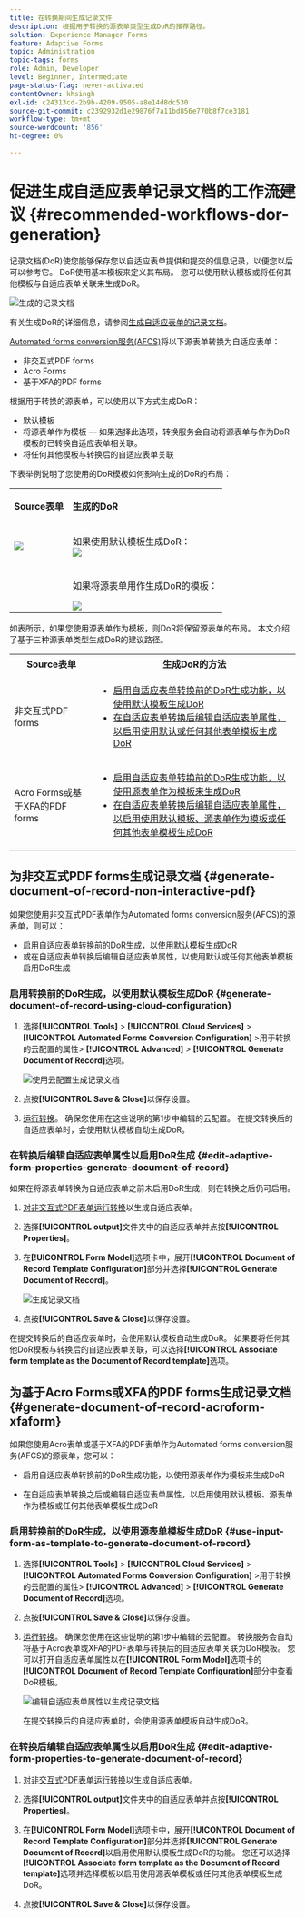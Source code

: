 ```yaml
---
title: 在转换期间生成记录文件
description: 根据用于转换的源表单类型生成DoR的推荐路径。
solution: Experience Manager Forms
feature: Adaptive Forms
topic: Administration
topic-tags: forms
role: Admin, Developer
level: Beginner, Intermediate
page-status-flag: never-activated
contentOwner: khsingh
exl-id: c24313cd-2b9b-4209-9505-a8e14d8dc530
source-git-commit: c2392932d1e29876f7a11bd856e770b8f7ce3181
workflow-type: tm+mt
source-wordcount: '856'
ht-degree: 0%

---
```


# 促进生成自适应表单记录文档的工作流建议 {#recommended-workflows-dor-generation}

记录文档(DoR)使您能够保存您以自适应表单提供和提交的信息记录，以便您以后可以参考它。
DoR使用基本模板来定义其布局。 您可以使用默认模板或将任何其他模板与自适应表单关联来生成DoR。

![生成的记录文档](assets/document_of_record.gif)

有关生成DoR的详细信息，请参阅[生成自适应表单的记录文档](https://helpx.adobe.com/experience-manager/6-5/forms/using/generate-document-of-record-for-non-xfa-based-adaptive-forms.html)。

[Automated forms conversion服务(AFCS)](/help/using/introduction.md)将以下源表单转换为自适应表单：

* 非交互式PDF forms
* Acro Forms
* 基于XFA的PDF forms

根据用于转换的源表单，可以使用以下方式生成DoR：

* 默认模板
* 将源表单作为模板 — 如果选择此选项，转换服务会自动将源表单与作为DoR模板的已转换自适应表单相关联。
* 将任何其他模板与转换后的自适应表单关联

下表举例说明了您使用的DoR模板如何影响生成的DoR的布局：

<table> 
 <tbody>
 <tr>
  <td><p><strong>Source表单</strong></p></td>
  <td><p><strong>生成的DoR</strong></p></td> 
   </tr>
  <tr>
   <td><img src="assets/source_xdp_updated.png"/></td>
   <td><p>如果使用默认模板生成DoR：</br><img src="assets/source_form_default_updated.png"/></td>
   </tr>
   <tr>
   <td></td>
   <td><p>如果将源表单用作生成DoR的模板：</br></p><img src="assets/source_form_dor_updated.png"/></td>
   </tr>
  </tbody>
</table>

如表所示，如果您使用源表单作为模板，则DoR将保留源表单的布局。
本文介绍了基于三种源表单类型生成DoR的建议路径。

<table> 
 <tbody> 
  <tr> 
   <th><strong>Source表单</strong></th> 
   <th><strong>生成DoR的方法</strong></th> 
  </tr> 
  <tr> 
   <td><p>非交互式PDF forms</p></td> 
   <td> 
    <ul> 
     <li><a href="#generate-document-of-record-using-cloud-configuration">启用自适应表单转换前的DoR生成功能，以使用默认模板生成DoR</a></li> 
     <li><a href="#edit-adaptive-form-properties-generate-document-of-record">在自适应表单转换后编辑自适应表单属性，以启用使用默认或任何其他表单模板生成DoR</a></li> 
    </ul> </td> 
  </tr>
  <tr> 
   <td><p>Acro Forms或基于XFA的PDF forms</p></td> 
   <td> 
    <ul> 
     <li><a href="#use-input-form-as-template-to-generate-document-of-record">启用自适应表单转换前的DoR生成功能，以使用源表单作为模板来生成DoR</a></li> 
     <li><a href="#edit-adaptive-form-properties-to-generate-document-of-record">在自适应表单转换后编辑自适应表单属性，以启用使用默认模板、源表单作为模板或任何其他表单模板生成DoR</a></li> 
    </ul> </td> 
  </tr>    
 </tbody> 
</table>

## 为非交互式PDF forms生成记录文档 {#generate-document-of-record-non-interactive-pdf}

如果您使用非交互式PDF表单作为Automated forms conversion服务(AFCS)的源表单，则可以：

* 启用自适应表单转换前的DoR生成，以使用默认模板生成DoR
* 或在自适应表单转换后编辑自适应表单属性，以使用默认或任何其他表单模板启用DoR生成

### 启用转换前的DoR生成，以使用默认模板生成DoR {#generate-document-of-record-using-cloud-configuration}

1. 选择&#x200B;**[!UICONTROL Tools]** > **[!UICONTROL Cloud Services]** > **[!UICONTROL Automated Forms Conversion Configuration]** >用于转换的云配置的属性> **[!UICONTROL Advanced]** > **[!UICONTROL Generate Document of Record]**&#x200B;选项。

   ![使用云配置生成记录文档](assets/generate_dor_cloud_config.gif)

1. 点按&#x200B;**[!UICONTROL Save & Close]**&#x200B;以保存设置。

1. [运行转换](/help/using/convert-existing-forms-to-adaptive-forms.md)。 确保您使用在这些说明的第1步中编辑的云配置。
在提交转换后的自适应表单时，会使用默认模板自动生成DoR。

### 在转换后编辑自适应表单属性以启用DoR生成 {#edit-adaptive-form-properties-generate-document-of-record}

如果在将源表单转换为自适应表单之前未启用DoR生成，则在转换之后仍可启用。

1. [对非交互式PDF表单运行转换](/help/using/convert-existing-forms-to-adaptive-forms.md)以生成自适应表单。

1. 选择&#x200B;**[!UICONTROL output]**&#x200B;文件夹中的自适应表单并点按&#x200B;**[!UICONTROL Properties]**。

1. 在&#x200B;**[!UICONTROL Form Model]**&#x200B;选项卡中，展开&#x200B;**[!UICONTROL Document of Record Template Configuration]**&#x200B;部分并选择&#x200B;**[!UICONTROL Generate Document of Record]**。

   ![生成记录文档](assets/generate_dor_af_properties.png)

1. 点按&#x200B;**[!UICONTROL Save & Close]**&#x200B;以保存设置。

在提交转换后的自适应表单时，会使用默认模板自动生成DoR。 如果要将任何其他DoR模板与转换后的自适应表单关联，可以选择&#x200B;**[!UICONTROL Associate form template as the Document of Record template]**&#x200B;选项。

## 为基于Acro Forms或XFA的PDF forms生成记录文档 {#generate-document-of-record-acroform-xfaform}

如果您使用Acro表单或基于XFA的PDF表单作为Automated forms conversion服务(AFCS)的源表单，您可以：

* 启用自适应表单转换前的DoR生成功能，以使用源表单作为模板来生成DoR

* 在自适应表单转换之后或编辑自适应表单属性，以启用使用默认模板、源表单作为模板或任何其他表单模板生成DoR

### 启用转换前的DoR生成，以使用源表单模板生成DoR {#use-input-form-as-template-to-generate-document-of-record}

1. 选择&#x200B;**[!UICONTROL Tools]** > **[!UICONTROL Cloud Services]** > **[!UICONTROL Automated Forms Conversion Configuration]** >用于转换的云配置的属性> **[!UICONTROL Advanced]** > **[!UICONTROL Generate Document of Record]**&#x200B;选项。

1. 点按&#x200B;**[!UICONTROL Save & Close]**&#x200B;以保存设置。

1. [运行转换](/help/using/convert-existing-forms-to-adaptive-forms.md)。 确保您使用在这些说明的第1步中编辑的云配置。
转换服务会自动将基于Acro表单或XFA的PDF表单与转换后的自适应表单关联为DoR模板。
您可以打开自适应表单属性以在&#x200B;**[!UICONTROL Form Model]**&#x200B;选项卡的&#x200B;**[!UICONTROL Document of Record Template Configuration]**&#x200B;部分中查看DoR模板。

   ![编辑自适应表单属性以生成记录文档](assets/generate_dor_af_properties_xdp_acro.png)

   在提交转换后的自适应表单时，会使用源表单模板自动生成DoR。

### 在转换后编辑自适应表单属性以启用DoR生成 {#edit-adaptive-form-properties-to-generate-document-of-record}

1. [对非交互式PDF表单运行转换](/help/using/convert-existing-forms-to-adaptive-forms.md)以生成自适应表单。

1. 选择&#x200B;**[!UICONTROL output]**&#x200B;文件夹中的自适应表单并点按&#x200B;**[!UICONTROL Properties]**。

1. 在&#x200B;**[!UICONTROL Form Model]**&#x200B;选项卡中，展开&#x200B;**[!UICONTROL Document of Record Template Configuration]**&#x200B;部分并选择&#x200B;**[!UICONTROL Generate Document of Record]**&#x200B;以启用使用默认模板生成DoR的功能。
您还可以选择&#x200B;**[!UICONTROL Associate form template as the Document of Record template]**&#x200B;选项并选择模板以启用使用源表单模板或任何其他表单模板生成DoR。

1. 点按&#x200B;**[!UICONTROL Save & Close]**&#x200B;以保存设置。
